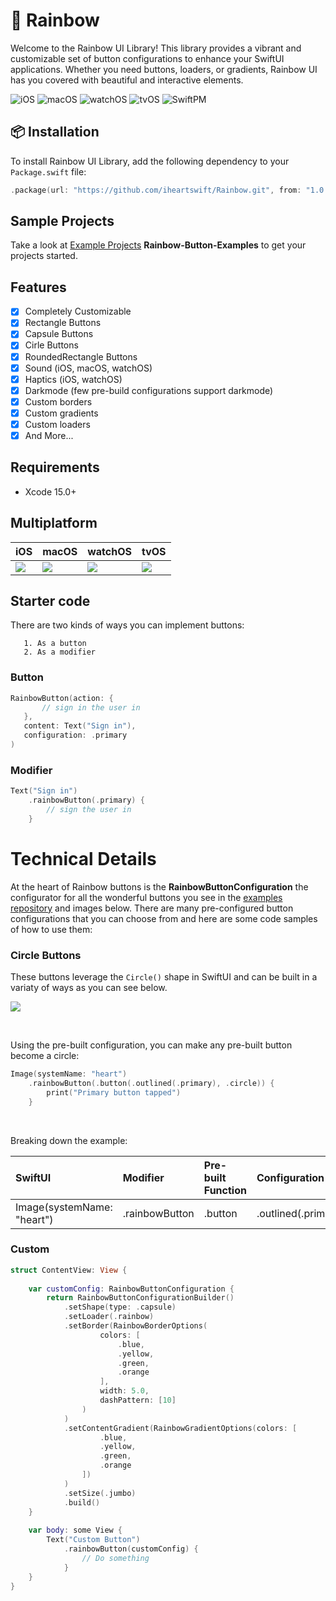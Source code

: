 # 🌈 Rainbow
Welcome to the Rainbow UI Library! This library provides a vibrant and customizable set of button configurations to enhance your SwiftUI applications. Whether you need buttons, loaders, or gradients, Rainbow UI has you covered with beautiful and interactive elements.

![iOS](https://img.shields.io/badge/iOS-17.0+-blue)
![macOS](https://img.shields.io/badge/macOS-14.0+-blue)
![watchOS](https://img.shields.io/badge/watchOS-10.0+-blue)
![tvOS](https://img.shields.io/badge/tvOS-17.0+-blue)
![SwiftPM](https://img.shields.io/badge/SwiftPM-compatible-brightgreen)

## 📦 Installation

To install Rainbow UI Library, add the following dependency to your `Package.swift` file:

```swift
.package(url: "https://github.com/iheartswift/Rainbow.git", from: "1.0.4")
```

## Sample Projects

Take a look at [Example Projects](https://github.com/iheartswift/Examples) **Rainbow-Button-Examples** to get your projects started.

## Features

- [x] Completely Customizable
- [x] Rectangle Buttons
- [x] Capsule Buttons
- [x] Cirle Buttons
- [x] RoundedRectangle Buttons
- [x] Sound (iOS, macOS, watchOS)
- [x] Haptics (iOS, watchOS)
- [x] Darkmode (few pre-build configurations support darkmode)   
- [x] Custom borders
- [x] Custom gradients
- [x] Custom loaders
- [x] And More...

## Requirements

* Xcode 15.0+

## Multiplatform

| iOS | macOS | watchOS | tvOS |
|-----|-------|---------|------|
| ![](https://iheartswift.s3.amazonaws.com/rainbow/ezgif-5-971b00b241.gif) | ![](https://iheartswift.s3.amazonaws.com/rainbow/ezgif-5-64aa8c2126.gif) | ![](https://iheartswift.s3.amazonaws.com/rainbow/ezgif-5-ab6a7b0278.gif) | ![](https://iheartswift.s3.amazonaws.com/rainbow/ezgif-5-14bc19d1fc.gif) |

## Starter code

There are two kinds of ways you can implement buttons: 

       1. As a button
       2. As a modifier

### Button
```swift
RainbowButton(action: {
       // sign in the user in
   },
   content: Text("Sign in"),
   configuration: .primary
)
```

### Modifier
```swift
Text("Sign in")
    .rainbowButton(.primary) {
        // sign the user in
    }
```

# Technical Details

At the heart of Rainbow buttons is the **RainbowButtonConfiguration** the configurator for all the wonderful buttons you see in the [examples repository](https://github.com/iheartswift/Examples) and images below. There are many pre-configured button configurations that you can choose from and here are some code samples of how to use them: 

### Circle Buttons

These buttons leverage the `Circle()` shape in SwiftUI and can be built in a variaty of ways as you can see below.

![](https://iheartswift.s3.amazonaws.com/rainbow/Screenshot+2024-06-17+at+10.38.14%E2%80%AFAM.png)

<br />

Using the pre-built configuration, you can make any pre-built button become a circle: 
```swift
Image(systemName: "heart")
    .rainbowButton(.button(.outlined(.primary), .circle)) {
        print("Primary button tapped")
    }
```
<br />

Breaking down the example: 

| SwiftUI                      | Modifier       | Pre-built Function | Configuration       | Shape |
|:-----------------------------|:---------------|:----------------|:--------------------|:------|
| Image(systemName: "heart")   | .rainbowButton | .button         | .outlined(.primary) | .circle |


### Custom 
```swift
struct ContentView: View {
    
    var customConfig: RainbowButtonConfiguration {
        return RainbowButtonConfigurationBuilder()
            .setShape(type: .capsule)
            .setLoader(.rainbow)
            .setBorder(RainbowBorderOptions(
                    colors: [
                        .blue,
                        .yellow,
                        .green,
                        .orange
                    ],
                    width: 5.0,
                    dashPattern: [10]
                )
            )
            .setContentGradient(RainbowGradientOptions(colors: [
                    .blue,
                    .yellow,
                    .green,
                    .orange
                ])
            )
            .setSize(.jumbo)
            .build()
    }
    
    var body: some View {
        Text("Custom Button")
            .rainbowButton(customConfig) {
                // Do something
            }
    }
}
```
